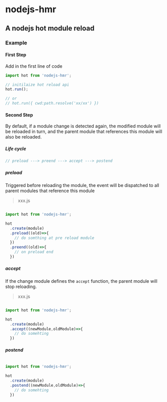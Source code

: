 # nodejs-hmr

## A nodejs hot module reload 

### Example

#### First Step

Add in the first line of code

```js
import hot from 'nodejs-hmr';

// initilaize hot reload api
hot.run();

// or 
// hot.run({ cwd:path.resolve('xx/xx') })

```

#### Second Step

By default, if a module change is detected again, the modified module will be reloaded in turn, and the parent module that references this module will also be reloaded.


##### Life cycle

```js
// preload ---> preend ---> accept ---> postend
```

##### preload

Triggered before reloading the module, the event will be dispatched to all parent modules that reference this module

> xxx.js

```js

import hot from 'nodejs-hmr';

hot
  .create(module)
  .preload((old)=>{
    // do somthing at pre reload module
  })
  .preend((old)=>{
    // on preload end
  })

```

##### accept

If the change module defines the `accept` function, the parent module will stop reloading.


>  xxx.js

```js

import hot from 'nodejs-hmr';

hot
  .create(module)
  .accept((newModule,oldModule)=>{
    // do somehting
  })

```

##### postend

```js

import hot from 'nodejs-hmr';

hot
  .create(module)
  .postend((newModule,oldModule)=>{
    // do somehting
  })

```

